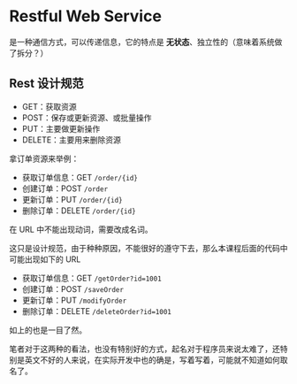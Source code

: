 # Restful Web Service

是一种通信方式，可以传递信息，它的特点是 **无状态**、独立性的（意味着系统做了拆分？）

## Rest 设计规范

- GET：获取资源
- POST：保存或更新资源、或批量操作
- PUT：主要做更新操作
- DELETE：主要用来删除资源

拿订单资源来举例：

- 获取订单信息：GET `/order/{id}`
- 创建订单：POST `/order`
- 更新订单：PUT `/order/{id}`
- 删除订单：DELETE `/order/{id}`

在 URL 中不能出现动词，需要改成名词。

这只是设计规范，由于种种原因，不能很好的遵守下去，那么本课程后面的代码中可能出现如下的 URL

- 获取订单信息：GET `/getOrder?id=1001`
- 创建订单：POST `/saveOrder`
- 更新订单：PUT `/modifyOrder`
- 删除订单：DELETE `/deleteOrder?id=1001`

如上的也是一目了然。

笔者对于这两种的看法，也没有特别好的方式，起名对于程序员来说太难了，还特别是英文不好的人来说，在实际开发中也的确是，写着写着，可能就不知道如何取名了。